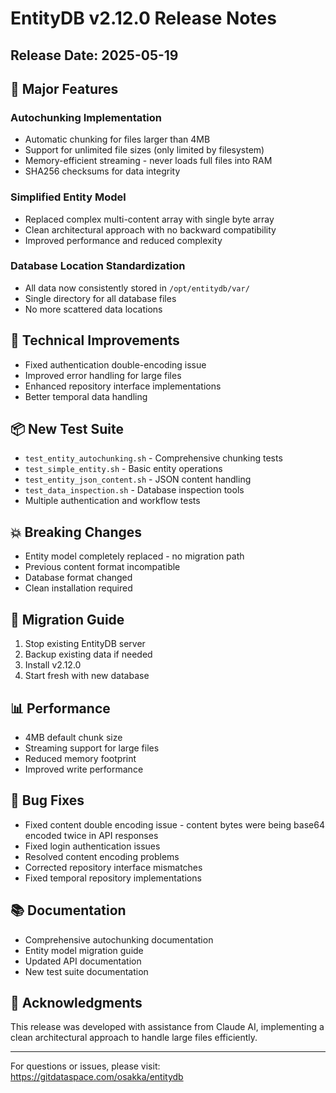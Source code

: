 # EntityDB v2.12.0 Release Notes

## Release Date: 2025-05-19

## 🚀 Major Features

### Autochunking Implementation
- Automatic chunking for files larger than 4MB
- Support for unlimited file sizes (only limited by filesystem)
- Memory-efficient streaming - never loads full files into RAM
- SHA256 checksums for data integrity

### Simplified Entity Model
- Replaced complex multi-content array with single byte array
- Clean architectural approach with no backward compatibility
- Improved performance and reduced complexity

### Database Location Standardization
- All data now consistently stored in `/opt/entitydb/var/`
- Single directory for all database files
- No more scattered data locations

## 🔧 Technical Improvements

- Fixed authentication double-encoding issue
- Improved error handling for large files
- Enhanced repository interface implementations
- Better temporal data handling

## 📦 New Test Suite

- `test_entity_autochunking.sh` - Comprehensive chunking tests
- `test_simple_entity.sh` - Basic entity operations
- `test_entity_json_content.sh` - JSON content handling
- `test_data_inspection.sh` - Database inspection tools
- Multiple authentication and workflow tests

## 💥 Breaking Changes

- Entity model completely replaced - no migration path
- Previous content format incompatible
- Database format changed
- Clean installation required

## 🔄 Migration Guide

1. Stop existing EntityDB server
2. Backup existing data if needed
3. Install v2.12.0
4. Start fresh with new database

## 📊 Performance

- 4MB default chunk size
- Streaming support for large files
- Reduced memory footprint
- Improved write performance

## 🐛 Bug Fixes

- Fixed content double encoding issue - content bytes were being base64 encoded twice in API responses
- Fixed login authentication issues
- Resolved content encoding problems
- Corrected repository interface mismatches
- Fixed temporal repository implementations

## 📚 Documentation

- Comprehensive autochunking documentation
- Entity model migration guide
- Updated API documentation
- New test suite documentation

## 🙏 Acknowledgments

This release was developed with assistance from Claude AI, implementing a clean architectural approach to handle large files efficiently.

---

For questions or issues, please visit:
https://gitdataspace.com/osakka/entitydb